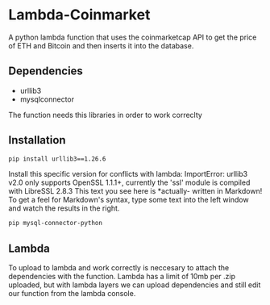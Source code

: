 # Lambda-Coinmarket
A python lambda function that uses the coinmarketcap API to get the price of ETH and Bitcoin and then inserts it into the database.

## Dependencies

- urllib3
- mysqlconnector

The function needs this libraries in order to work correclty

## Installation

```sh
pip install urllib3==1.26.6
```
Install this specific version for conflicts with lambda: 
ImportError: urllib3 v2.0 only supports OpenSSL 1.1.1+, currently the 'ssl' module is compiled with LibreSSL 2.8.3
This text you see here is *actually- written in Markdown! To get a feel
for Markdown's syntax, type some text into the left window and
watch the results in the right.

```sh
pip mysql-connector-python
```


## Lambda

To upload to lambda and work correctly is neccesary to attach the dependencies with the function. Lambda has a limit of 10mb per .zip uploaded, but with lambda layers we can upload dependencies and still edit our function from the lambda console.


